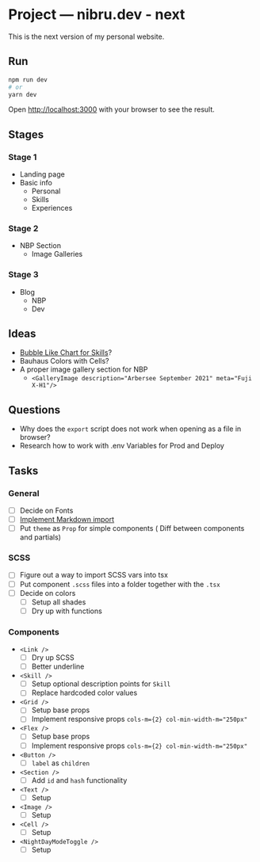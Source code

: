 # Project — nibru.dev - next

This is the next version of my personal website.

## Run

```bash
npm run dev
# or
yarn dev
```

Open [http://localhost:3000](http://localhost:3000) with your browser to see the result.

## Stages

### Stage 1

- Landing page
- Basic info
	-	Personal
	-	Skills
	-	Experiences

### Stage 2

- NBP Section
	-	Image Galleries

### Stage 3

- Blog
	-	NBP
	-	Dev

## Ideas

- [Bubble Like Chart for Skills](https://www.npmjs.com/package/@weknow/react-bubble-chart-d3)?
- Bauhaus Colors with Cells?
- A proper image gallery section for NBP
	- `<GalleryImage description="Arbersee September 2021" meta="Fuji X-H1"/>`

## Questions

- Why does the `export` script does not work when opening as a file in browser?
- Research how to work with .env Variables for Prod and Deploy

## Tasks

### General

- [ ] Decide on Fonts
- [ ] [Implement Markdown import](http://geekhmer.github.io/blog/2018/03/29/import-markdown-files-and-serve-its-content-in-next-dot-js/)
- [ ] Put `theme` as `Prop` for simple components ( Diff between components and partials)

### SCSS

- [ ] Figure out a way to import SCSS vars into tsx
- [ ] Put component `.scss` files into a folder together with the `.tsx`
- [ ] Decide on colors
  - [ ] Setup all shades
  - [ ] Dry up with functions

### Components

-  `<Link />`
   - [ ] Dry up SCSS
   - [ ] Better underline
-  `<Skill />`
	- [ ] Setup optional description points for `Skill`
	- [ ] Replace hardcoded color values
-  `<Grid />`
	-	[ ] Setup base props
	-	[ ] Implement responsive props `cols-m={2} col-min-width-m="250px"`
- `<Flex />`
	-	[ ] Setup base props
	-	[ ] Implement responsive props `cols-m={2} col-min-width-m="250px"`
- `<Button />`
  - [ ] `label` as `children`
- `<Section />`
  - [ ] Add `id` and `hash` functionality
- `<Text />`
	- [ ] Setup
- `<Image />`
	- [ ] Setup
- `<Cell />`
	- [ ] Setup
- `<NightDayModeToggle />`
	- [ ] Setup
